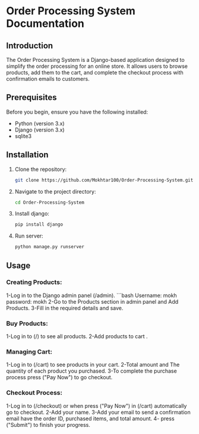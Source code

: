 # Order Processing System Documentation

## Introduction
The Order Processing System is a Django-based application designed to simplify the order processing for an online store. It allows users to browse products, add them to the cart, and complete the checkout process with confirmation emails to customers.

## Prerequisites
Before you begin, ensure you have the following installed:
- Python (version 3.x)
- Django (version 3.x)
- sqlite3

## Installation
1. Clone the repository:
   ```bash
   git clone https://github.com/Mokhtar100/Order-Processing-System.git
2. Navigate to the project directory:   
   ```bash
   cd Order-Processing-System
3. Install django:
   ```bash
   pip install django
4. Run server:
   ```bash
   python manage.py runserver

## Usage

   ### Creating Products:
   1-Log in to the Django admin panel (/admin).
         ```bash
         Username: mokh
         password: mokh
   2-Go to the Products section in admin panel and Add Products.
   3-Fill in the required details and save.

   ### Buy Products:
   1-Log in to  (/) to see all products.
   2-Add products to cart .

   ### Managing Cart:
   1-Log in to  (/cart) to see products in your cart.
   2-Total amount and The quantity of each product you purchased.
   3-To complete the purchase process press ("Pay Now") to go checkout.

   ### Checkout Process:
   1-Log in to (/checkout) or when press ("Pay Now") in (/cart) automatically go to checkout.
   2-Add your name.
   3-Add your email to send a confirmation email have the order ID, purchased items, and total amount.
   4- press ("Submit") to finish your progress.






   
